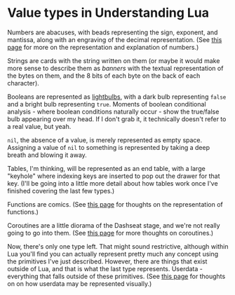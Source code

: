 # Value types in Understanding Lua

Numbers are abacuses, with beads representing the sign, exponent, and mantissa, along with an engraving of the decimal representation. (See [this page][numbers] for more on the representation and explanation of numbers.)

[numbers]: 2ea6252c-c9c0-4862-8020-935c68c73043.md

Strings are cards with the string written on them (or maybe it would make more sense to describe them as *banners* with the textual representation of the bytes on them, and the 8 bits of each byte on the back of each character).

Booleans are represented as [lightbulbs][La Verite], with a dark bulb representing `false` and a bright bulb representing `true`. Moments of boolean conditional analysis - where boolean conditions naturally occur - show the true/false bulb appearing over my head. If I don't grab it, it technically doesn't refer to a real value, but yeah.

[La Verite]: https://en.wikipedia.org/wiki/File:Truth.jpg

`nil`, the absence of a value, is merely represented as empty space. Assigning a value of `nil` to something is represented by taking a deep breath and blowing it away.

Tables, I'm thinking, will be represented as an end table, with a large "keyhole" where indexing keys are inserted to pop out the drawer for that key. (I'll be going into a little more detail about how tables work once I've finished covering the last few types.)

Functions are comics. (See [this page][functions] for thoughts on the representation of functions.)

[functions]: f5af227c-b543-4601-8cf6-598c7362df92.md

Coroutines are a little diorama of the Dashseat stage, and we're not really going to go into them. (See [this page][coroutines] for more thoughts on coroutines.)

[coroutines]: c5b61444-2f93-4344-834b-e305edc5aadf.md

Now, there's only one type left. That might sound restrictive, although within Lua you'll find you can actually represent pretty much any concept using the primitives I've just described. However, there are things that exist outside of Lua, and that is what the last type represents. Userdata - everything that falls outside of these primitives. (See [this page][userdata] for thoughts on on how userdata may be represented visually.)

[userdata]: bdd4136f-7ac0-4162-9e3f-d92c396758ed.md
